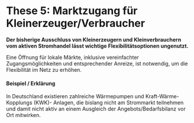 # These 5: Marktzugang für Kleinerzeuger/Verbraucher

**Der bisherige Ausschluss von Kleinerzeugern und Kleinverbrauchern vom aktiven Stromhandel lässt wichtige Flexibilitätsoptionen ungenutzt.**

Eine Öffnung für lokale Märkte, inklusive vereinfachter Zugangsmöglichkeiten und entsprechender Anreize, ist notwendig, um die Flexibilität im Netz zu erhöhen.

#### Beispiel / Erklärung

In Deutschland existieren zahlreiche Wärmepumpen und Kraft-Wärme-Kopplungs (KWK)- Anlagen, die bislang nicht am Strommarkt teilnehmen und damit nicht aktiv an einem Ausgleich der Angebots/Bedarfsbilanz vor Ort mitwirken.
